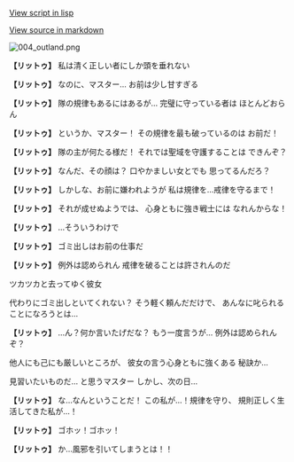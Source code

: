 [View script in lisp](../scripts/10053301.txt)

[View source in markdown](10053301.md)

![004_outland.png](../images/backgrounds/004_outland.png)

**【リットゥ】**
私は清く正しい者にしか頭を垂れない

**【リットゥ】**
なのに、マスター…
お前は少し甘すぎる

**【リットゥ】**
隊の規律もあるにはあるが…
完璧に守っている者は
ほとんどおらん

**【リットゥ】**
というか、マスター！
その規律を最も破っているのは
お前だ！

**【リットゥ】**
隊の主が何たる様だ！
それでは聖域を守護することは
できんぞ？

**【リットゥ】**
なんだ、その顔は？
口やかましい女とでも
思ってるんだろ？

**【リットゥ】**
しかしな、お前に嫌われようが
私は規律を…戒律を守るまで！

**【リットゥ】**
それが成せぬようでは、
心身ともに強き戦士には
なれんからな！

**【リットゥ】**
…そういうわけで

**【リットゥ】**
ゴミ出しはお前の仕事だ

**【リットゥ】**
例外は認められん
戒律を破ることは許されんのだ

ツカツカと去ってゆく彼女

代わりにゴミ出しといてくれない？
そう軽く頼んだだけで、
あんなに叱られることになろうとは…

**【リットゥ】**
…ん？何か言いたげだな？
もう一度言うが…
例外は認められんぞ？

他人にも己にも厳しいところが、
彼女の言う心身ともに強くある
秘訣か…

見習いたいものだ…
と思うマスター
しかし、次の日…

**【リットゥ】**
な…なんということだ！
この私が…！規律を守り、
規則正しく生活してきた私が…！

**【リットゥ】**
ゴホッ！ゴホッ！

**【リットゥ】**
か…風邪を引いてしまうとは！！